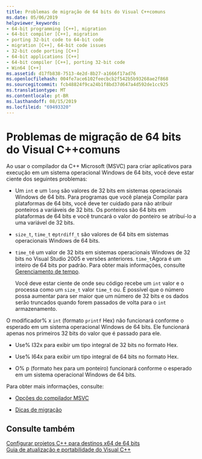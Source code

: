 ```yaml
---
title: Problemas de migração de 64 bits do Visual C++comuns
ms.date: 05/06/2019
helpviewer_keywords:
- 64-bit programming [C++], migration
- 64-bit compiler [C++], migration
- porting 32-bit code to 64-bit code
- migration [C++], 64-bit code issues
- 32-bit code porting [C++]
- 64-bit applications [C++]
- 64-bit compiler [C++], porting 32-bit code
- Win64 [C++]
ms.assetid: d17fb838-7513-4e2d-8b27-a1666f17ad76
ms.openlocfilehash: 004fe7ace6102feecbcb2f542b5b93268ae2f868
ms.sourcegitcommit: fcb48824f9ca24b1f8bd37d647a4d592de1cc925
ms.translationtype: MT
ms.contentlocale: pt-BR
ms.lasthandoff: 08/15/2019
ms.locfileid: "69493320"
---
```

# <a name="common-visual-c-64-bit-migration-issues"></a>Problemas de migração de 64 bits do Visual C++comuns

Ao usar o compilador da C++ Microsoft (MSVC) para criar aplicativos para execução em um sistema operacional Windows de 64 bits, você deve estar ciente dos seguintes problemas:

- Um `int` e um `long` são valores de 32 bits em sistemas operacionais Windows de 64 bits. Para programas que você planeja Compilar para plataformas de 64 bits, você deve ter cuidado para não atribuir ponteiros a variáveis de 32 bits. Os ponteiros são 64 bits em plataformas de 64 bits e você truncará o valor do ponteiro se atribuí-lo a uma variável de 32 bits.

- `size_t`, `time_t` e`ptrdiff_t` são valores de 64 bits em sistemas operacionais Windows de 64 bits.

- `time_t`é um valor de 32 bits em sistemas operacionais Windows de 32 bits no Visual Studio 2005 e versões anteriores. `time_t`Agora é um inteiro de 64 bits por padrão. Para obter mais informações, consulte [Gerenciamento de tempo](../c-runtime-library/time-management.md).

   Você deve estar ciente de onde seu código recebe um `int` valor e o processa como um `size_t` valor `time_t` ou. É possível que o número possa aumentar para ser maior que um número de 32 bits e os dados serão truncados quando forem passados de volta para o `int` armazenamento.

O modificador% x `int` (formato `printf` Hex) não funcionará conforme o esperado em um sistema operacional Windows de 64 bits. Ele funcionará apenas nos primeiros 32 bits do valor que é passado para ele.

- Use% I32x para exibir um tipo integral de 32 bits no formato Hex.

- Use% I64x para exibir um tipo integral de 64 bits no formato Hex.

- O% p (formato hex para um ponteiro) funcionará conforme o esperado em um sistema operacional Windows de 64 bits.

Para obter mais informações, consulte:

- [Opções do compilador MSVC](reference/compiler-options.md)

- [Dicas de migração](/windows/win32/WinProg64/migration-tips)

## <a name="see-also"></a>Consulte também

[Configurar projetos C++ para destinos x64 de 64 bits](configuring-programs-for-64-bit-visual-cpp.md)<br/>
[Guia de atualização e portabilidade do Visual C++](../porting/visual-cpp-porting-and-upgrading-guide.md)
